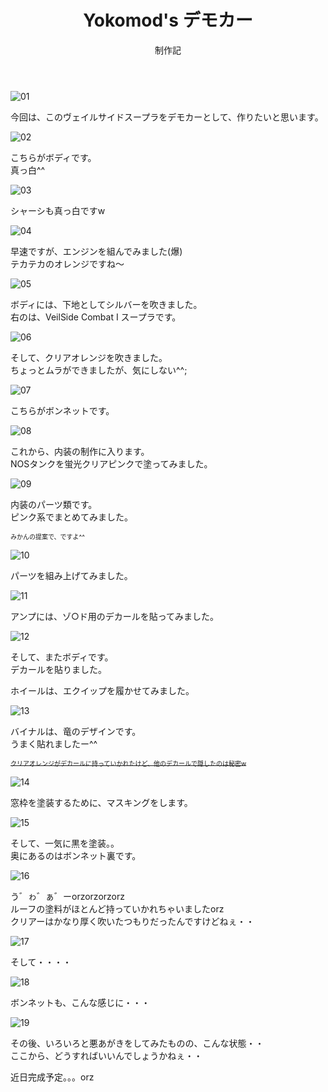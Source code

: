 ﻿---
layout: hobby
title: "Yokomod's デモカー"
subtitle: "制作記"
category: hobby
subcategory: diary
---

![01](/assets/hobby/diary/01/01.jpg)

今回は、このヴェイルサイドスープラをデモカーとして、作りたいと思います。

![02](/assets/hobby/diary/01/02.jpg)

こちらがボディです。  
真っ白^^

![03](/assets/hobby/diary/01/03.jpg)

シャーシも真っ白ですw

![04](/assets/hobby/diary/01/04.jpg)

早速ですが、エンジンを組んでみました(爆)  
テカテカのオレンジですね～

![05](/assets/hobby/diary/01/05.jpg)

ボディには、下地としてシルバーを吹きました。  
右のは、VeilSide Combat I スープラです。

![06](/assets/hobby/diary/01/06.jpg)

そして、クリアオレンジを吹きました。  
ちょっとムラができましたが、気にしない^^;

![07](/assets/hobby/diary/01/07.jpg)

こちらがボンネットです。

![08](/assets/hobby/diary/01/08.jpg)

これから、内装の制作に入ります。  
NOSタンクを蛍光クリアピンクで塗ってみました。

![09](/assets/hobby/diary/01/09.jpg)

内装のパーツ類です。  
ピンク系でまとめてみました。

<font size="1">みかんの提案で、ですよ^^</font>

![10](/assets/hobby/diary/01/10.jpg)

パーツを組み上げてみました。

![11](/assets/hobby/diary/01/11.jpg)

アンプには、ゾ○ド用のデカールを貼ってみました。

![12](/assets/hobby/diary/01/12.jpg)

そして、またボディです。  
デカールを貼りました。

ホイールは、エクイップを履かせてみました。

![13](/assets/hobby/diary/01/13.jpg)

バイナルは、竜のデザインです。  
うまく貼れましたー^^

~~<font size="1">クリアオレンジがデカールに持っていかれたけど、他のデカールで隠したのは秘密w</font>~~

![14](/assets/hobby/diary/01/14.jpg)

窓枠を塗装するために、マスキングをします。

![15](/assets/hobby/diary/01/15.jpg)

そして、一気に黒を塗装。。  
奥にあるのはボンネット裏です。

![16](/assets/hobby/diary/01/16.jpg)

う゛ゎ゛ぁ゛ーorzorzorzorz  
ルーフの塗料がほとんど持っていかれちゃいましたorz  
クリアーはかなり厚く吹いたつもりだったんですけどねぇ・・

![17](/assets/hobby/diary/01/17.jpg)

そして・・・・

![18](/assets/hobby/diary/01/18.jpg)

ボンネットも、こんな感じに・・・

![19](/assets/hobby/diary/01/19.jpg)

その後、いろいろと悪あがきをしてみたものの、こんな状態・・  
ここから、どうすればいいんでしょうかねぇ・・

近日完成予定。。。orz
